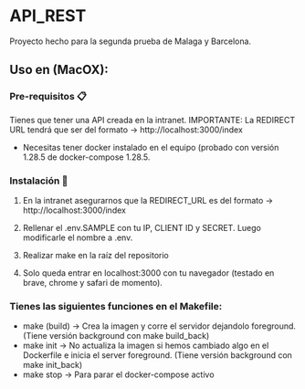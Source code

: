 # API_REST

Proyecto hecho para la segunda prueba de Malaga y Barcelona.

## Uso en (MacOX):

### Pre-requisitos 📋
Tienes que tener una API creada en la intranet.
IMPORTANTE: La REDIRECT URL tendrá que ser del formato -> http://localhost:3000/index
- Necesitas tener docker instalado en el equipo (probado con versión 1.28.5 de docker-compose 1.28.5.

### Instalación 🔧
1. En la intranet asegurarnos que la REDIRECT_URL es del formato -> http://localhost:3000/index

2. Rellenar el .env.SAMPLE con tu IP, CLIENT ID y SECRET. Luego modificarle el nombre a .env.

3. Realizar make en la raíz del repositorio

4. Solo queda entrar en localhost:3000 con tu navegador (testado en brave, chrome y safari de momento).

### Tienes las siguientes funciones en el Makefile:
- make (build) -> Crea la imagen y corre el servidor dejandolo foreground. (Tiene versión background con make build_back)
- make init -> No actualiza la imagen si hemos cambiado algo en el Dockerfile e inicia el server foreground. (Tiene versión background con make init_back)
- make stop -> Para parar el docker-compose activo
